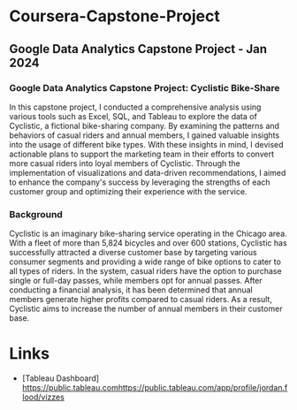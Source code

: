 # Coursera-Capstone-Project
## Google Data Analytics Capstone Project - Jan 2024

### Google Data Analytics Capstone Project: Cyclistic Bike-Share
In this capstone project, I conducted a comprehensive analysis using various tools such as Excel, SQL, and Tableau to explore the data of Cyclistic, a fictional bike-sharing company. By examining the patterns and behaviors of casual riders and annual members, I gained valuable insights into the usage of different bike types. With these insights in mind, I devised actionable plans to support the marketing team in their efforts to convert more casual riders into loyal members of Cyclistic. Through the implementation of visualizations and data-driven recommendations, I aimed to enhance the company's success by leveraging the strengths of each customer group and optimizing their experience with the service.

### Background
Cyclistic is an imaginary bike-sharing service operating in the Chicago area. With a fleet of more than 5,824 bicycles and over 600 stations, Cyclistic has successfully attracted a diverse customer base by targeting various consumer segments and providing a wide range of bike options to cater to all types of riders. In the system, casual riders have the option to purchase single or full-day passes, while members opt for annual passes. After conducting a financial analysis, it has been determined that annual members generate higher profits compared to casual riders. As a result, Cyclistic aims to increase the number of annual members in their customer base.

# Links
* [Tableau Dashboard] https://public.tableau.comhttps://public.tableau.com/app/profile/jordan.flood/vizzes
